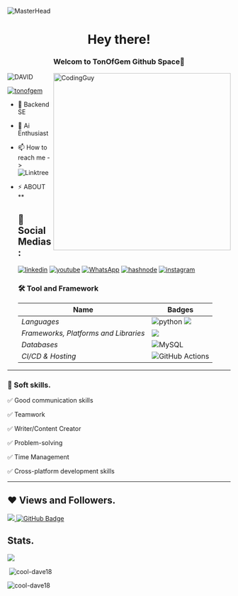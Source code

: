 ![MasterHead](./github-header-image.png)
<h1 align="center">Hey there!</h1>
<h3 align="center">Welcom to TonOfGem Github Space🚀</h3>
<img align= "right" alt="CodingGuy" width="400" src="">
<p align="left"> <img src="https://komarev.com/ghpvc/?username=tonofgem&label=Profile%20views&color=0e75b6&style=flat" alt="DAVID" /> </p>
<p align="left"> <a href="https://twitter.com/tonofgem" target="blank"><img src="https://img.shields.io/twitter/follow/tonofgem?logo=twitter&style=for-the-badge" alt="tonofgem" /></a> </p>

- 🔭 Backend SE

- 🔭 Ai Enthusiast

- 📫 How to reach me -> ![Linktree](https://linktr.ee/tonofgem)

- ⚡ ABOUT **
   ## 🔗 Social Medias:
  [![linkedin]()]()
  [![youtube]()]()
  [![WhatsApp]()]()
  [![hashnode]()]()
  [![instagram]()]()

  ### 🛠 Tool and Framework
  Name | Badges
  --- | --- 
  *Languages*  |  ![python](https://img.shields.io/badge/Python-3776AB?style=for-the-badge&logo=python&logoColor=white) <img src="https://img.shields.io/badge/HTML5-E34F26?style=for-the-badge&logo=html5&logoColor=white" />
  *Frameworks, Platforms and Libraries* | <img src="https://img.shields.io/badge/React-20232A?style=for-the-badge&logo=react&logoColor=61DAFB" />
  *Databases*  | ![MySQL](https://img.shields.io/badge/mysql-%2300f.svg?style=for-the-badge&logo=mysql&logoColor=white)
  *CI/CD & Hosting*   | ![GitHub Actions](https://img.shields.io/badge/github%20actions-%232671E5.svg?style=for-the-badge&logo=githubactions&logoColor=white)
</p> 

<hr>

### 👔 Soft skills.

✅ Good communication skills

✅ Teamwork

✅ Writer/Content Creator

✅ Problem-solving

✅ Time Management

✅ Cross-platform development skills

<hr>

## ❤ Views and Followers.

<a href="https://github.com/cool-dave18/github-profile-views-counter">
    <img src="https://komarev.com/ghpvc/?username=cool-dave18">
</a>
<a href="https://github.com/cool-dave18?tab=followers"><img src="https://img.shields.io/github/followers/cool-dave18?label=Followers&style=social" alt="GitHub Badge"></a>


 <br>
 
## Stats.
 <p><img align="center" src="https://github-readme-stats.vercel.app/api/top-langs/?username=cool-dave18&layout=compact&theme=dark&hide_border=false" /></p>
<p>&nbsp;<img align="center" src="https://github-readme-stats.vercel.app/api?username=cool-dave18&show_icons=true&locale=en&theme=onedark" alt="cool-dave18" /></p>

<p><img align="center" src="https://github-readme-streak-stats.herokuapp.com/?user=cool-dave18&theme=dark" alt="cool-dave18" /></p>
<br/>
